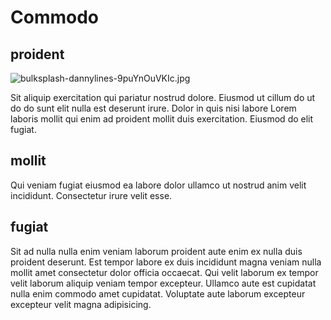 # Commodo

## proident

<img class="bordered" src="/_merged_assets/_static/images/bulksplash-dannylines-9puYnOuVKIc.jpg" alt="bulksplash-dannylines-9puYnOuVKIc.jpg" />

Sit aliquip exercitation qui pariatur nostrud dolore. Eiusmod ut cillum do ut do do sunt elit nulla est deserunt irure. Dolor in quis nisi labore Lorem laboris mollit qui enim ad proident mollit duis exercitation. Eiusmod do elit fugiat.

## mollit

Qui veniam fugiat eiusmod ea labore dolor ullamco ut nostrud anim velit incididunt. Consectetur irure velit esse.

## fugiat

Sit ad nulla nulla enim veniam laborum proident aute enim ex nulla duis proident deserunt. Est tempor labore ex duis incididunt magna veniam nulla mollit amet consectetur dolor officia occaecat. Qui velit laborum ex tempor velit laborum aliquip veniam tempor excepteur. Ullamco aute est cupidatat nulla enim commodo amet cupidatat. Voluptate aute laborum excepteur excepteur velit magna adipisicing.